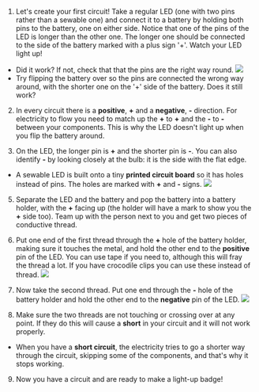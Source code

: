 1. Let's create your first circuit! Take a regular LED (one with two pins rather than a sewable one) and connect it to a battery by holding both pins to the battery, one on either side. Notice that one of the pins of the LED is longer than the other one. The longer one should be connected to the side of the battery marked with a plus sign '+'. Watch your LED light up!
 * Did it work? If not, check that that the pins are the right way round. ![](/assets/led_battery_140_291_650.png) 
 * Try flipping the battery over so the pins are connected the wrong way around, with the shorter one on the '+' side of the battery. Does it still work?
 
2. In every circuit there is a **positive**, **+** and a **negative**, **-** direction. For electricity to flow you need to match up the **+** to **+** and the **-** to **-** between your components. This is why the LED doesn't light up when you flip the battery around.

4. On the LED, the longer pin is **+** and the shorter pin is **-**. You can also identify **-** by looking closely at the bulb: it is the side with the flat edge.
 * A sewable LED is built onto a tiny **printed circuit board** so it has holes instead of pins. The holes are marked with **+** and **-** signs. ![](/assets/LEDs_pos_neg_100_650.png)

5. Separate the LED and the battery and pop the battery into a battery holder, with the **+** facing up (the holder will have a mark to show you the **+** side too). Team up with the person next to you and get two pieces of conductive thread.

6. Put one end of the first thread through the **+** hole of the battery holder, making sure it touches the metal, and hold the other end to the **positive** pin of the LED. You can use tape if you need to, although this will fray the thread a lot. If you have crocodile clips you can use these instead of thread. ![](/assets/circuit_thread_pos_100_191_650.png) 

7. Now take the second thread. Put one end through the **-** hole of the battery holder and hold the other end to the **negative** pin of the LED. ![](/assets/circuit_thread_complete_150_199_650.png) 

8. Make sure the two threads are not touching or crossing over at any point. If they do this will cause a **short** in your circuit and it will not work properly.
 * When you have a **short circuit**, the electricity tries to go a shorter way through the circuit, skipping some of the components, and that's why it stops working.
   
9. Now you have a circuit and are ready to make a light-up badge!